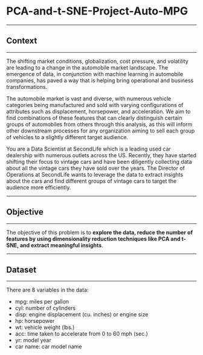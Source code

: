 # PCA-and-t-SNE-Project-Auto-MPG

 -----------------------------
## **Context**
-----------------------------

The shifting market conditions, globalization, cost pressure, and volatility are leading to a change in the automobile market landscape. The emergence of data, in conjunction with machine learning in automobile companies, has paved a way that is helping bring operational and business transformations.

The automobile market is vast and diverse, with numerous vehicle categories being manufactured and sold with varying configurations of attributes such as displacement, horsepower, and acceleration. We aim to find combinations of these features that can clearly distinguish certain groups of automobiles from others through this analysis, as this will inform other downstream processes for any organization aiming to sell each group of vehicles to a slightly different target audience.

You are a Data Scientist at SecondLife which is a leading used car dealership with numerous outlets across the US. Recently, they have started shifting their focus to vintage cars and have been diligently collecting data about all the vintage cars they have sold over the years. The Director of Operations at SecondLife wants to leverage the data to extract insights about the cars and find different groups of vintage cars to target the audience more efficiently.


-----------------------------
## **Objective**
-----------------------------
The objective of this problem is to **explore the data, reduce the number of features by using dimensionality reduction techniques like PCA and t-SNE, and extract meaningful insights**.

-----------------------------
## **Dataset** 
-----------------------------
There are 8 variables in the data: 

- mpg: miles per gallon
- cyl: number of cylinders
- disp: engine displacement (cu. inches) or engine size
- hp: horsepower
- wt: vehicle weight (lbs.)
- acc: time taken to accelerate from 0 to 60 mph (sec.)
- yr: model year
- car name: car model name
